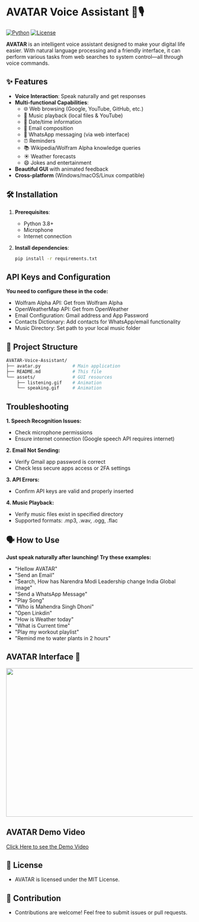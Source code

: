 # AVATAR Voice Assistant 🤖🎙️
[![Python](https://img.shields.io/badge/Python-3.8%2B-blue)](https://www.python.org/)
[![License](https://img.shields.io/badge/License-MIT-green)](LICENSE)


**AVATAR** is an intelligent voice assistant designed to make your digital life easier. With natural language processing and a friendly interface, it can perform various tasks from web searches to system control—all through voice commands.

## ✨ Features

- **Voice Interaction**: Speak naturally and get responses
- **Multi-functional Capabilities**:
  - 🌐 Web browsing (Google, YouTube, GitHub, etc.)
  - 🎵 Music playback (local files & YouTube)
  - 📅 Date/time information
  - 📧 Email composition
  - 📱 WhatsApp messaging (via web interface)
  - ⏰ Reminders
  - 📚 Wikipedia/Wolfram Alpha knowledge queries
  - ☀️ Weather forecasts
  - 😄 Jokes and entertainment
- **Beautiful GUI** with animated feedback
- **Cross-platform** (Windows/macOS/Linux compatible)

## 🛠️ Installation

1. **Prerequisites**:
   - Python 3.8+
   - Microphone
   - Internet connection

2. **Install dependencies**:
   ```bash
   pip install -r requirements.txt

## API Keys and Configuration
**You need to configure these in the code:**
  - Wolfram Alpha API: Get from Wolfram Alpha
  - OpenWeatherMap API: Get from OpenWeather
  - Email Configuration: Gmail address and App Password
  - Contacts Dictionary: Add contacts for WhatsApp/email functionality
  - Music Directory: Set path to your local music folder


## 📁 Project Structure
```bash
AVATAR-Voice-Assistant/
├── avatar.py            # Main application
├── README.md            # This file
└── assets/              # GUI resources
    ├── listening.gif    # Animation
    └── speaking.gif     # Animation
```

## Troubleshooting
**1. Speech Recognition Issues:**
- Check microphone permissions
- Ensure internet connection (Google speech API requires internet)

**2. Email Not Sending:**
- Verify Gmail app password is correct
- Check less secure apps access or 2FA settings

**3. API Errors:**
- Confirm API keys are valid and properly inserted

**4. Music Playback:**
- Verify music files exist in specified directory
- Supported formats: .mp3, .wav, .ogg, .flac

## 🗣️ How to Use
**Just speak naturally after launching! Try these examples:**
- "Hellow AVATAR"
- "Send an Email"
- "Search, How has Narendra Modi Leadership change India Global image"
- "Send a WhatsApp Message"
- "Play Song"
- "Who is Mahendra Singh Dhoni"
- "Open Linkdin"
- "How is Weather today"
- "What is Current time"
- "Play my workout playlist"
- "Remind me to water plants in 2 hours"

## AVATAR Interface 🤖
<div align="center">
  <img src="https://github.com/user-attachments/assets/7ec48be7-6b45-49c4-b766-dc5bf7238261" width="700" height="400" />
</div>


## AVATAR Demo Video
[Click Here to see the Demo Video](https://www.linkedin.com/posts/dishanksingh29_ai-python-voiceassistant-activity-7337473715200282624-ZCkp?utm_source=share&utm_medium=member_desktop&rcm=ACoAAEnD5boBuENKCr-Ncd2lCmqVZUdCFvBv1Fs)

## 📜 License
- AVATAR is licensed under the MIT License.

## 🤖 Contribution
- Contributions are welcome! Feel free to submit issues or pull requests.

